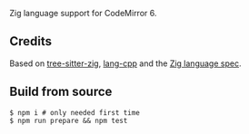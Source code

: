 Zig language support for CodeMirror 6.

## Credits

Based on [tree-sitter-zig](https://github.com/ziglibs/tree-sitter-zig), [lang-cpp](https://github.com/codemirror/lang-cpp)
and the [Zig language spec](https://github.com/ziglang/zig-spec).

## Build from source

```
$ npm i # only needed first time
$ npm run prepare && npm test
```
